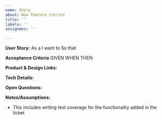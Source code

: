 ```yaml
---
name: Story
about: New feature stories
title: ''
labels: ''
assignees: ''

---
```


**User Story:**
As a
I want to
So that

**Acceptance Criteria**
GIVEN
WHEN
THEN

**Product & Design Links:**

**Tech Details:**

**Open Questions:**

**Notes/Assumptions:**
- This includes writing test coverage for the functionality added in the ticket
